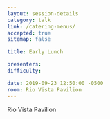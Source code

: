 ```yaml
---
layout: session-details
category: talk
link: /catering-menus/
accepted: true
sitemap: false

title: Early Lunch

presenters:
difficulty:

date: 2019-09-23 12:50:00 -0500
room: Rio Vista Pavilion
---
```

Rio Vista Pavilion
